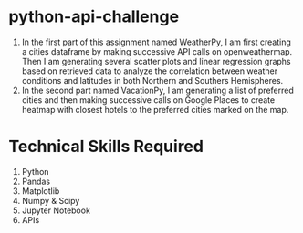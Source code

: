 # python-api-challenge
1. In the first part of this assignment named WeatherPy, I am first creating a cities dataframe by making successive API calls on openweathermap. Then I am generating several scatter plots and linear regression graphs based on retrieved data to analyze the correlation between weather conditions and latitudes in both Northern and Southers Hemispheres.
2. In the second part named VacationPy, I am generating a list of preferred cities and then making successive calls on Google Places to create heatmap with closest hotels to the preferred cities marked on the map.

# Technical Skills Required

1. Python
2. Pandas 
3. Matplotlib
4. Numpy & Scipy
5. Jupyter Notebook
6. APIs